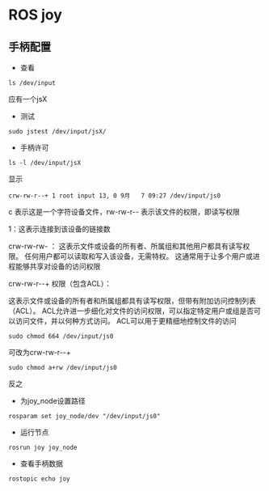 # ROS joy

## 手柄配置

- 查看
```
ls /dev/input
```
应有一个jsX

- 测试

```
sudo jstest /dev/input/jsX/
```

- 手柄许可
```
ls -l /dev/input/jsX
```

显示
```
crw-rw-r--+ 1 root input 13, 0 9月   7 09:27 /dev/input/js0
```
c 表示这是一个字符设备文件，rw-rw-r-- 表示该文件的权限，即读写权限

1：这表示连接到该设备的链接数

crw-rw-rw- ：
这表示文件或设备的所有者、所属组和其他用户都具有读写权限。
任何用户都可以读取和写入该设备，无需特权。
这通常用于让多个用户或进程能够共享对设备的访问权限

crw-rw-r--+ 权限（包含ACL）：

这表示文件或设备的所有者和所属组都具有读写权限，但带有附加访问控制列表（ACL）。
ACL允许进一步细化对文件的访问权限，可以指定特定用户或组是否可以访问文件，并以何种方式访问。
ACL可以用于更精细地控制文件的访问

```
sudo chmod 664 /dev/input/js0
```
可改为crw-rw-r--+

```
sudo chmod a+rw /dev/input/js0 
```
反之

- 为joy_node设置路径

```
rosparam set joy_node/dev "/dev/input/js0"
```

- 运行节点

```
rosrun joy joy_node
```

- 查看手柄数据
```
rostopic echo joy
```

